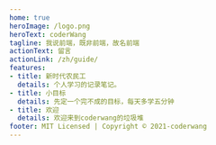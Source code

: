 ```yaml
---
home: true
heroImage: /logo.png
heroText: coderWang
tagline: 我说前端，既非前端，故名前端
actionText: 留言
actionLink: /zh/guide/
features:
- title: 新时代农民工
  details: 个人学习的记录笔记。
- title: 小目标
  details: 先定一个完不成的目标，每天多学五分钟
- title: 欢迎
  details: 欢迎来到coderwang的垃圾堆
footer: MIT Licensed | Copyright © 2021-coderwang
---
```

 